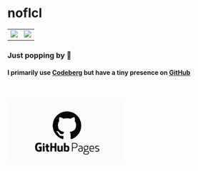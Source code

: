 # noflcl

<table>
  <tr>
    <td valign="top"><img src="https://github-readme-stats.vercel.app/api/top-langs/?username=noflcl&layout=compact&show_icons=true&title_color=ffffff&icon_color=34abeb&text_color=daf7dc&bg_color=151515"/></td>
    <td valign="top"><img src="https://github-readme-stats.vercel.app/api?username=noflcl&show_icons=true&title_color=ffffff&icon_color=34abeb&text_color=daf7dc&bg_color=151515"/></td>
  </tr>
</table>

<p style="text-align: center;">

### Just popping by 👋
#### I primarily use <a href="https://codeberg.org/noflcl">Codeberg</a> but have a tiny presence on <a href="https://noflcl.github.io/">GitHub</a>
<br>

[<img src="https://raw.githubusercontent.com/noflcl/noflcl/refs/heads/main/github-pages.svg" alt="Get me here" height="150px" />](https://noflcl.github.io/)
</p>
